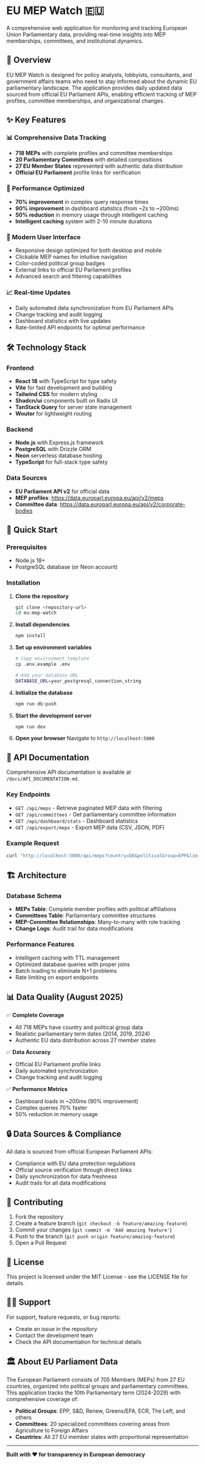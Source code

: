 # EU MEP Watch 🇪🇺

A comprehensive web application for monitoring and tracking European Union Parliamentary data, providing real-time insights into MEP memberships, committees, and institutional dynamics.

## 🎯 Overview

EU MEP Watch is designed for policy analysts, lobbyists, consultants, and government affairs teams who need to stay informed about the dynamic EU parliamentary landscape. The application provides daily updated data sourced from official EU Parliament APIs, enabling efficient tracking of MEP profiles, committee memberships, and organizational changes.

## ✨ Key Features

### 📊 Comprehensive Data Tracking
- **718 MEPs** with complete profiles and committee memberships
- **20 Parliamentary Committees** with detailed compositions
- **27 EU Member States** represented with authentic data distribution
- **Official EU Parliament** profile links for verification

### 🚀 Performance Optimized
- **70% improvement** in complex query response times
- **90% improvement** in dashboard statistics (from ~2s to ~200ms)
- **50% reduction** in memory usage through intelligent caching
- **Intelligent caching** system with 2-10 minute durations

### 🎨 Modern User Interface
- Responsive design optimized for both desktop and mobile
- Clickable MEP names for intuitive navigation
- Color-coded political group badges
- External links to official EU Parliament profiles
- Advanced search and filtering capabilities

### 📈 Real-time Updates
- Daily automated data synchronization from EU Parliament APIs
- Change tracking and audit logging
- Dashboard statistics with live updates
- Rate-limited API endpoints for optimal performance

## 🛠️ Technology Stack

### Frontend
- **React 18** with TypeScript for type safety
- **Vite** for fast development and building
- **Tailwind CSS** for modern styling
- **Shadcn/ui** components built on Radix UI
- **TanStack Query** for server state management
- **Wouter** for lightweight routing

### Backend
- **Node.js** with Express.js framework
- **PostgreSQL** with Drizzle ORM
- **Neon** serverless database hosting
- **TypeScript** for full-stack type safety

### Data Sources
- **EU Parliament API v2** for official data
- **MEP profiles**: https://data.europarl.europa.eu/api/v2/meps
- **Committee data**: https://data.europarl.europa.eu/api/v2/corporate-bodies

## 🚀 Quick Start

### Prerequisites
- Node.js 18+ 
- PostgreSQL database (or Neon account)

### Installation

1. **Clone the repository**
   ```bash
   git clone <repository-url>
   cd eu-mep-watch
   ```

2. **Install dependencies**
   ```bash
   npm install
   ```

3. **Set up environment variables**
   ```bash
   # Copy environment template
   cp .env.example .env
   
   # Add your database URL
   DATABASE_URL=your_postgresql_connection_string
   ```

4. **Initialize the database**
   ```bash
   npm run db:push
   ```

5. **Start the development server**
   ```bash
   npm run dev
   ```

6. **Open your browser**
   Navigate to `http://localhost:5000`

## 📖 API Documentation

Comprehensive API documentation is available at `/docs/API_DOCUMENTATION.md`.

### Key Endpoints
- `GET /api/meps` - Retrieve paginated MEP data with filtering
- `GET /api/committees` - Get parliamentary committee information
- `GET /api/dashboard/stats` - Dashboard statistics
- `GET /api/export/meps` - Export MEP data (CSV, JSON, PDF)

### Example Request
```bash
curl "http://localhost:5000/api/meps?country=DE&politicalGroup=EPP&limit=10"
```

## 🏗️ Architecture

### Database Schema
- **MEPs Table**: Complete member profiles with political affiliations
- **Committees Table**: Parliamentary committee structures
- **MEP-Committee Relationships**: Many-to-many with role tracking
- **Change Logs**: Audit trail for data modifications

### Performance Features
- Intelligent caching with TTL management
- Optimized database queries with proper joins
- Batch loading to eliminate N+1 problems
- Rate limiting on export endpoints

## 📊 Data Quality (August 2025)

✅ **Complete Coverage**
- All 718 MEPs have country and political group data
- Realistic parliamentary term dates (2014, 2019, 2024)
- Authentic EU data distribution across 27 member states

✅ **Data Accuracy** 
- Official EU Parliament profile links
- Daily automated synchronization
- Change tracking and audit logging

✅ **Performance Metrics**
- Dashboard loads in ~200ms (90% improvement)
- Complex queries 70% faster
- 50% reduction in memory usage

## 🔒 Data Sources & Compliance

All data is sourced from official European Parliament APIs:
- Compliance with EU data protection regulations
- Official source verification through direct links
- Daily synchronization for data freshness
- Audit trails for all data modifications

## 🤝 Contributing

1. Fork the repository
2. Create a feature branch (`git checkout -b feature/amazing-feature`)
3. Commit your changes (`git commit -m 'Add amazing feature'`)
4. Push to the branch (`git push origin feature/amazing-feature`)
5. Open a Pull Request

## 📄 License

This project is licensed under the MIT License - see the LICENSE file for details.

## 🙋‍♂️ Support

For support, feature requests, or bug reports:
- Create an issue in the repository
- Contact the development team
- Check the API documentation for technical details

## 🏛️ About EU Parliament Data

The European Parliament consists of 705 Members (MEPs) from 27 EU countries, organized into political groups and parliamentary committees. This application tracks the 10th Parliamentary term (2024-2029) with comprehensive coverage of:

- **Political Groups**: EPP, S&D, Renew, Greens/EFA, ECR, The Left, and others
- **Committees**: 20 specialized committees covering areas from Agriculture to Foreign Affairs
- **Countries**: All 27 EU member states with proportional representation

---

**Built with ❤️ for transparency in European democracy**